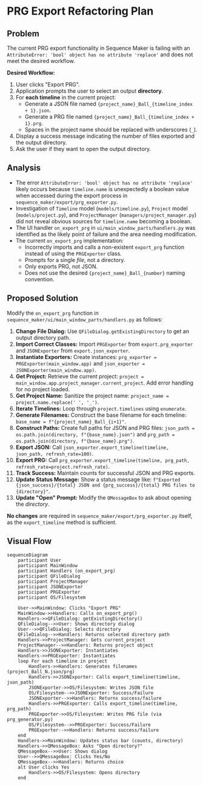 # PRG Export Refactoring Plan

## Problem

The current PRG export functionality in Sequence Maker is failing with an `AttributeError: 'bool' object has no attribute 'replace'` and does not meet the desired workflow.

**Desired Workflow:**

1.  User clicks "Export PRG".
2.  Application prompts the user to select an output **directory**.
3.  For **each timeline** in the current project:
    *   Generate a JSON file named `{project_name}_Ball_{timeline_index + 1}.json`.
    *   Generate a PRG file named `{project_name}_Ball_{timeline_index + 1}.prg`.
    *   Spaces in the project name should be replaced with underscores (`_`).
4.  Display a success message indicating the number of files exported and the output directory.
5.  Ask the user if they want to open the output directory.

## Analysis

*   The error `AttributeError: 'bool' object has no attribute 'replace'` likely occurs because `timeline.name` is unexpectedly a boolean value when accessed during the export process in `sequence_maker/export/prg_exporter.py`.
*   Investigation of `Timeline` model (`models/timeline.py`), `Project` model (`models/project.py`), and `ProjectManager` (`managers/project_manager.py`) did not reveal obvious sources for `timeline.name` becoming a boolean.
*   The UI handler `on_export_prg` in `ui/main_window_parts/handlers.py` was identified as the likely point of failure and the area needing modification.
*   The current `on_export_prg` implementation:
    *   Incorrectly imports and calls a non-existent `export_prg` function instead of using the `PRGExporter` class.
    *   Prompts for a single *file*, not a directory.
    *   Only exports PRG, not JSON.
    *   Does not use the desired `{project_name}_Ball_{number}` naming convention.

## Proposed Solution

Modify the `on_export_prg` function in `sequence_maker/ui/main_window_parts/handlers.py` as follows:

1.  **Change File Dialog:** Use `QFileDialog.getExistingDirectory` to get an output directory path.
2.  **Import Correct Classes:** Import `PRGExporter` from `export.prg_exporter` and `JSONExporter` from `export.json_exporter`.
3.  **Instantiate Exporters:** Create instances: `prg_exporter = PRGExporter(main_window.app)` and `json_exporter = JSONExporter(main_window.app)`.
4.  **Get Project:** Retrieve the current project: `project = main_window.app.project_manager.current_project`. Add error handling for no project loaded.
5.  **Get Project Name:** Sanitize the project name: `project_name = project.name.replace(' ', '_')`.
6.  **Iterate Timelines:** Loop through `project.timelines` using `enumerate`.
7.  **Generate Filenames:** Construct the base filename for each timeline: `base_name = f"{project_name}_Ball_{i+1}"`.
8.  **Construct Paths:** Create full paths for JSON and PRG files: `json_path = os.path.join(directory, f"{base_name}.json")` and `prg_path = os.path.join(directory, f"{base_name}.prg")`.
9.  **Export JSON:** Call `json_exporter.export_timeline(timeline, json_path, refresh_rate=100)`.
10. **Export PRG:** Call `prg_exporter.export_timeline(timeline, prg_path, refresh_rate=project.refresh_rate)`.
11. **Track Success:** Maintain counts for successful JSON and PRG exports.
12. **Update Status Message:** Show a status message like: `f"Exported {json_success}/{total} JSON and {prg_success}/{total} PRG files to {directory}"`.
13. **Update "Open" Prompt:** Modify the `QMessageBox` to ask about opening the *directory*.

**No changes** are required in `sequence_maker/export/prg_exporter.py` itself, as the `export_timeline` method is sufficient.

## Visual Flow

```mermaid
sequenceDiagram
    participant User
    participant MainWindow
    participant Handlers (on_export_prg)
    participant QFileDialog
    participant ProjectManager
    participant JSONExporter
    participant PRGExporter
    participant OS/Filesystem

    User->>MainWindow: Clicks "Export PRG"
    MainWindow->>Handlers: Calls on_export_prg()
    Handlers->>QFileDialog: getExistingDirectory()
    QFileDialog-->>User: Shows directory dialog
    User-->>QFileDialog: Selects directory
    QFileDialog-->>Handlers: Returns selected directory path
    Handlers->>ProjectManager: Gets current_project
    ProjectManager-->>Handlers: Returns project object
    Handlers->>JSONExporter: Instantiates
    Handlers->>PRGExporter: Instantiates
    loop For each timeline in project
        Handlers->>Handlers: Generates filenames (project_Ball_N.json/prg)
        Handlers->>JSONExporter: Calls export_timeline(timeline, json_path)
        JSONExporter->>OS/Filesystem: Writes JSON file
        OS/Filesystem-->>JSONExporter: Success/Failure
        JSONExporter-->>Handlers: Returns success/failure
        Handlers->>PRGExporter: Calls export_timeline(timeline, prg_path)
        PRGExporter->>OS/Filesystem: Writes PRG file (via prg_generator.py)
        OS/Filesystem-->>PRGExporter: Success/Failure
        PRGExporter-->>Handlers: Returns success/failure
    end
    Handlers->>MainWindow: Updates status bar (counts, directory)
    Handlers->>QMessageBox: Asks "Open directory?"
    QMessageBox-->>User: Shows dialog
    User-->>QMessageBox: Clicks Yes/No
    QMessageBox-->>Handlers: Returns choice
    alt User clicks Yes
        Handlers->>OS/Filesystem: Opens directory
    end